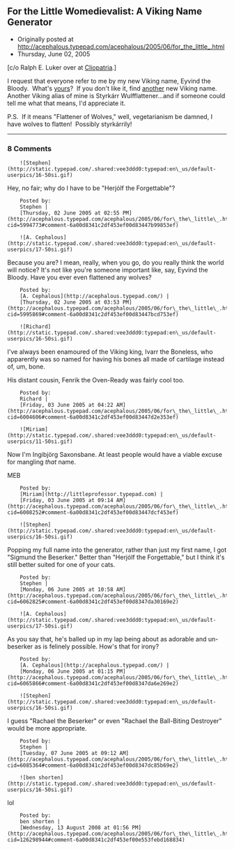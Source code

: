 ## For the Little Womedievalist: A Viking Name Generator

 * Originally posted at http://acephalous.typepad.com/acephalous/2005/06/for_the_little_.html
 * Thursday, June 02, 2005



[c/o Ralph E. Luker over at [Cliopatria](http://hnn.us/blogs/entries/12248.html).]

I request that everyone refer to me by my new Viking name, Eyvind the Bloody.  What's [yours](http://archaeoastronomy.co.uk/?p=270)?  If you don't like it, find [another](http://www.thequarter.org/Media/VikingName.php) new Viking name.  Another Viking alias of mine is Styrkárr Wulfflattener...and if someone could tell me what that means, I'd appreciate it.  

P.S.  If it means "Flattener of Wolves," well, vegetarianism be damned, I have wolves to flatten!  Possibly styrkárrily!

		

* * *

### 8 Comments 

		

                
[]()

	

		![Stephen](http://static.typepad.com/.shared:vee3ddd0:typepad:en\_us/default-userpics/16-50si.gif)
	

	

		

Hey, no fair; why do I have to be "Herjólf the Forgettable"?

	

		Posted by:
		Stephen |
		[Thursday, 02 June 2005 at 02:55 PM](http://acephalous.typepad.com/acephalous/2005/06/for\_the\_little\_.html?cid=5994773#comment-6a00d8341c2df453ef00d83447b99853ef)

[]()

	

		![A. Cephalous](http://static.typepad.com/.shared:vee3ddd0:typepad:en\_us/default-userpics/17-50si.gif)
	

	

		

Because you are?  I mean, really, when you go, do you really think the world will notice?  It's not like you're someone important like, say, Eyvind the Bloody.  Have you ever even flattened any wolves?

	

		Posted by:
		[A. Cephalous](http://acephalous.typepad.com/) |
		[Thursday, 02 June 2005 at 03:53 PM](http://acephalous.typepad.com/acephalous/2005/06/for\_the\_little\_.html?cid=5995869#comment-6a00d8341c2df453ef00d83447bcd753ef)

[]()

	

		![Richard](http://static.typepad.com/.shared:vee3ddd0:typepad:en\_us/default-userpics/16-50si.gif)
	

	

		

I've always been enamoured of the Viking king, Ivarr the Boneless, who apparently was so named for having his bones all made of cartilage instead of, um, bone.

His distant cousin, Fenrik the Oven-Ready was fairly cool too.

	

		Posted by:
		Richard |
		[Friday, 03 June 2005 at 04:22 AM](http://acephalous.typepad.com/acephalous/2005/06/for\_the\_little\_.html?cid=6004606#comment-6a00d8341c2df453ef00d83447d2e353ef)

[]()

	

		![Miriam](http://static.typepad.com/.shared:vee3ddd0:typepad:en\_us/default-userpics/11-50si.gif)
	

	

		

Now I'm Ingibjörg Saxonsbane.  At least people would have a viable excuse for mangling _that_ name.  

MEB

	

		Posted by:
		[Miriam](http://littleprofessor.typepad.com) |
		[Friday, 03 June 2005 at 09:14 AM](http://acephalous.typepad.com/acephalous/2005/06/for\_the\_little\_.html?cid=6008252#comment-6a00d8341c2df453ef00d83447dcf453ef)

[]()

	

		![Stephen](http://static.typepad.com/.shared:vee3ddd0:typepad:en\_us/default-userpics/16-50si.gif)
	

	

		

Popping my full name into the generator, rather than just my first name, I got "Sigmund the Beserker."  Better than "Herjólf the Forgettable," but I think it's still better suited for one of your cats.

	

		Posted by:
		Stephen |
		[Monday, 06 June 2005 at 10:58 AM](http://acephalous.typepad.com/acephalous/2005/06/for\_the\_little\_.html?cid=6062825#comment-6a00d8341c2df453ef00d8347da30169e2)

[]()

	

		![A. Cephalous](http://static.typepad.com/.shared:vee3ddd0:typepad:en\_us/default-userpics/17-50si.gif)
	

	

		

As you say that, he's balled up in my lap being about as adorable and un-beserker as is felinely possible.  How's that for irony?  

	

		Posted by:
		[A. Cephalous](http://acephalous.typepad.com/) |
		[Monday, 06 June 2005 at 01:15 PM](http://acephalous.typepad.com/acephalous/2005/06/for\_the\_little\_.html?cid=6065866#comment-6a00d8341c2df453ef00d8347da6e269e2)

[]()

	

		![Stephen](http://static.typepad.com/.shared:vee3ddd0:typepad:en\_us/default-userpics/16-50si.gif)
	

	

		

I guess "Rachael the Beserker" or even "Rachael the Ball-Biting Destroyer" would be more appropriate.

	

		Posted by:
		Stephen |
		[Tuesday, 07 June 2005 at 09:12 AM](http://acephalous.typepad.com/acephalous/2005/06/for\_the\_little\_.html?cid=6085364#comment-6a00d8341c2df453ef00d8347dc85b69e2)

[]()

	

		![ben shorten](http://static.typepad.com/.shared:vee3ddd0:typepad:en\_us/default-userpics/16-50si.gif)
	

	

		

lol

	

		Posted by:
		ben shorten |
		[Wednesday, 13 August 2008 at 01:56 PM](http://acephalous.typepad.com/acephalous/2005/06/for\_the\_little\_.html?cid=126298944#comment-6a00d8341c2df453ef00e553febd168834)

		

        